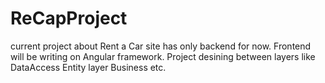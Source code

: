 # ReCapProject
current project about Rent a Car site has only backend for now. Frontend will be writing on Angular framework. 
Project desining between layers like DataAccess Entity layer Business etc.
